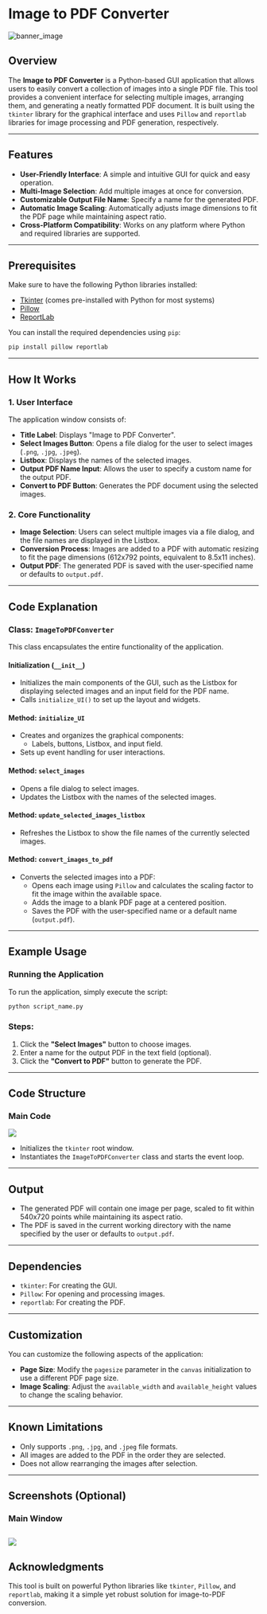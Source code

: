 # Image to PDF Converter
![banner_image](Image_To_PDF_Converter.png)

## Overview
The **Image to PDF Converter** is a Python-based GUI application that allows users to easily convert a collection of images into a single PDF file. This tool provides a convenient interface for selecting multiple images, arranging them, and generating a neatly formatted PDF document. It is built using the `tkinter` library for the graphical interface and uses `Pillow` and `reportlab` libraries for image processing and PDF generation, respectively.

---

## Features
- **User-Friendly Interface**: A simple and intuitive GUI for quick and easy operation.
- **Multi-Image Selection**: Add multiple images at once for conversion.
- **Customizable Output File Name**: Specify a name for the generated PDF.
- **Automatic Image Scaling**: Automatically adjusts image dimensions to fit the PDF page while maintaining aspect ratio.
- **Cross-Platform Compatibility**: Works on any platform where Python and required libraries are supported.

---

## Prerequisites
Make sure to have the following Python libraries installed:
- [Tkinter](https://docs.python.org/3/library/tkinter.html) (comes pre-installed with Python for most systems)
- [Pillow](https://pypi.org/project/Pillow/)
- [ReportLab](https://pypi.org/project/reportlab/)

You can install the required dependencies using `pip`:
```bash
pip install pillow reportlab
```

---

## How It Works
### 1. User Interface
The application window consists of:
- **Title Label**: Displays "Image to PDF Converter".
- **Select Images Button**: Opens a file dialog for the user to select images (`.png`, `.jpg`, `.jpeg`).
- **Listbox**: Displays the names of the selected images.
- **Output PDF Name Input**: Allows the user to specify a custom name for the output PDF.
- **Convert to PDF Button**: Generates the PDF document using the selected images.

### 2. Core Functionality
- **Image Selection**: Users can select multiple images via a file dialog, and the file names are displayed in the Listbox.
- **Conversion Process**: Images are added to a PDF with automatic resizing to fit the page dimensions (612x792 points, equivalent to 8.5x11 inches).
- **Output PDF**: The generated PDF is saved with the user-specified name or defaults to `output.pdf`.

---

## Code Explanation

### Class: `ImageToPDFConverter`
This class encapsulates the entire functionality of the application.

#### **Initialization (`__init__`)**
- Initializes the main components of the GUI, such as the Listbox for displaying selected images and an input field for the PDF name.
- Calls `initialize_UI()` to set up the layout and widgets.

#### **Method: `initialize_UI`**
- Creates and organizes the graphical components:
  - Labels, buttons, Listbox, and input field.
- Sets up event handling for user interactions.

#### **Method: `select_images`**
- Opens a file dialog to select images.
- Updates the Listbox with the names of the selected images.

#### **Method: `update_selected_images_listbox`**
- Refreshes the Listbox to show the file names of the currently selected images.

#### **Method: `convert_images_to_pdf`**
- Converts the selected images into a PDF:
  - Opens each image using `Pillow` and calculates the scaling factor to fit the image within the available space.
  - Adds the image to a blank PDF page at a centered position.
  - Saves the PDF with the user-specified name or a default name (`output.pdf`).

---

## Example Usage

### Running the Application
To run the application, simply execute the script:
```bash
python script_name.py
```

### Steps:
1. Click the **"Select Images"** button to choose images.
2. Enter a name for the output PDF in the text field (optional).
3. Click the **"Convert to PDF"** button to generate the PDF.

---

## Code Structure
### Main Code

![](carbon.png)

- Initializes the `tkinter` root window.
- Instantiates the `ImageToPDFConverter` class and starts the event loop.

---

## Output
- The generated PDF will contain one image per page, scaled to fit within 540x720 points while maintaining its aspect ratio.
- The PDF is saved in the current working directory with the name specified by the user or defaults to `output.pdf`.

---

## Dependencies
- `tkinter`: For creating the GUI.
- `Pillow`: For opening and processing images.
- `reportlab`: For creating the PDF.

---

## Customization
You can customize the following aspects of the application:
- **Page Size**: Modify the `pagesize` parameter in the `canvas` initialization to use a different PDF page size.
- **Image Scaling**: Adjust the `available_width` and `available_height` values to change the scaling behavior.

---

## Known Limitations
- Only supports `.png`, `.jpg`, and `.jpeg` file formats.
- All images are added to the PDF in the order they are selected.
- Does not allow rearranging the images after selection.

---

## Screenshots (Optional)
### Main Window
![](main.PNG)
---

## Acknowledgments
This tool is built on powerful Python libraries like `tkinter`, `Pillow`, and `reportlab`, making it a simple yet robust solution for image-to-PDF conversion.
